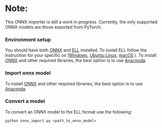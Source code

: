 # Note:

This ONNX importer is still a work in progress. Currently, the only supported ONNX models are those exported from PyTorch.

### Environment setup

You should have both [ONNX]("https://onnx.ai/") and [ELL]("https://microsoft.github.io/ELL") installed. To install ELL follow the instruction for your specific os ([Windows]("https://github.com/Microsoft/ELL/blob/master/INSTALL-Windows.md"), [Ubuntu Linux]("https://github.com/Microsoft/ELL/blob/master/INSTALL-Ubuntu.md"), [macOS]("https://github.com/Microsoft/ELL/blob/master/INSTALL-Mac.md") ). To install [ONNX]("https://onnx.ai/") and other required libraries, the best option is to use [Anaconda]("https://anaconda.org/").

### Import onnx model 

To install [ONNX]("https://onnx.ai/") and other required libraries, the best option is to use [Anaconda]("https://anaconda.org/") 

### Convert a model 

To convert an ONNX model to the ELL format use the following:

```
python onnx_import.py <path_to_onnx_model>
```
